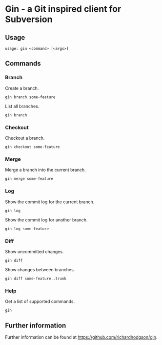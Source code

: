 Gin - a Git inspired client for Subversion
==========================================

## Usage

    usage: gin <command> [<args>]

## Commands

### Branch

Create a branch.

    gin branch some-feature

List all branches.

    gin branch

### Checkout

Checkout a branch.

    gin checkout some-feature

### Merge

Merge a branch into the current branch.

    gin merge some-feature

### Log

Show the commit log for the current branch.

    gin log

Show the commit log for another branch.

    gin log some-feature

### Diff

Show uncommitted changes.

    gin diff

Show changes between branches.

    gin diff some-feature..trunk

### Help

Get a list of supported commands.

    gin

## Further information

Further information can be found at https://github.com/richardhodgson/gin.
